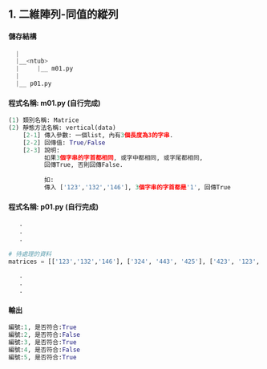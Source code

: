 ## 1. 二維陣列-同值的縱列


#### 儲存結構
``` python
  |
  |__<ntub>
  |     |__ m01.py
  |
  |__ p01.py   
```


#### 程式名稱: m01.py (自行完成)
``` python
(1) 類別名稱: Matrice
(2) 靜態方法名稱: vertical(data)
    [2-1] 傳入參數: 一個list, 內有3個長度為3的字串.
    [2-2] 回傳值: True/False
    [2-3] 說明: 
          如果3個字串的字首都相同, 或字中都相同, 或字尾都相同, 
          回傳True, 否則回傳False.
          
          如:
          傳入 ['123','132','146'], 3個字串的字首都是'1', 回傳True
```

#### 程式名稱: p01.py (自行完成)
``` python
   .
   .
   .
   
# 待處理的資料
matrices = [['123','132','146'], ['324', '443', '425'], ['423', '123', '523'], ['321', '412', '231'], ['324', '324', '324']]  

   .
   .
   .   
```

#### 輸出
``` python
編號:1, 是否符合:True
編號:2, 是否符合:False
編號:3, 是否符合:True
編號:4, 是否符合:False
編號:5, 是否符合:True
```

